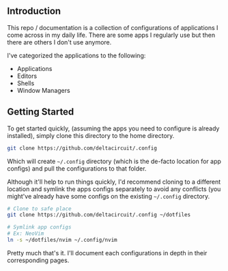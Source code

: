 ## Introduction  

This repo / documentation is a collection of configurations of applications I come across in my daily life. There are some apps I regularly use but then there are others I don't use anymore. 

I've categorized the applications to the following:
- Applications  
- Editors  
- Shells  
- Window Managers  

## Getting Started  

To get started quickly, (assuming the apps you need to configure is already installed), simply clone this directory to the home directory.  

```bash  
git clone https://github.com/deltacircuit/.config  
```

Which will create `~/.config` directory (which is the de-facto location for app configs) and pull the configurations to that folder. 

Although it'll help to run things quickly, I'd recommend cloning to a different location and symlink the apps configs separately to avoid any conflicts (you might've already have some configs on the existing `~/.config` directory.  

```bash  
# Clone to safe place  
git clone https://github.com/deltacircuit/.config ~/dotfiles  

# Symlink app configs  
# Ex: NeoVim  
ln -s ~/dotfiles/nvim ~/.config/nvim
```

Pretty much that's it. I'll document each configurations in depth in their corresponding pages.  

